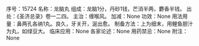 序号：15724
名称：龙脑丸
组成：龙脑1分，丹砂1钱，芒消半两，麝香半钱。
出处：《圣济总录》卷一二四。
主治：缠喉风。
加减：None
功效：None
用法用量：鼻两孔各纳1丸。良久，牙关开，涎出愈。
制备方法：上为细末，用鲤鱼胆汁为丸，如绿豆大。
临床应用：None
各家论述：None
用药禁忌：None
附注：None
